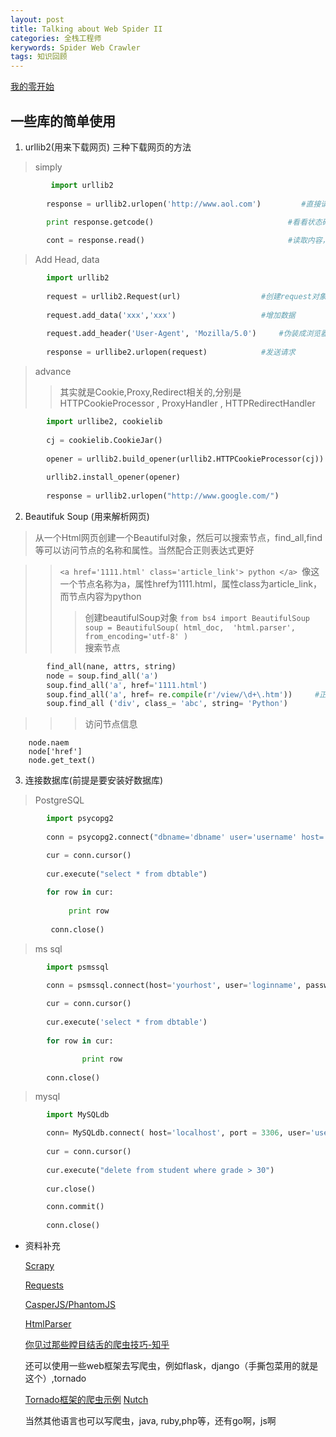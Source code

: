 ```yaml
---
layout: post
title: Talking about Web Spider II
categories: 全栈工程师
kerywords: Spider Web Crawler
tags: 知识回顾
---
```


[我的零开始](https://iami.xyz/Python-Web-Spider-I)

## 一些库的简单使用
1. urllib2(用来下载网页)
三种下载网页的方法
> simply

```python
         import urllib2
        
        response = urllib2.urlopen('http://www.aol.com')         #直接请求
        
        print response.getcode()                              #看看状态码

        cont = response.read()                                #读取内容，可以在前面加个如果状态码有效
```
> Add Head, data

```python
        import urllib2
        
        request = urllib2.Request(url)                  #创建request对象
        
        request.add_data('xxx','xxx')                   #增加数据
        
        request.add_header('User-Agent', 'Mozilla/5.0')     #伪装成浏览器
        
        response = urllibe2.urlopen(request)            #发送请求
```
> advance
>> 其实就是Cookie,Proxy,Redirect相关的,分别是HTTPCookieProcessor , ProxyHandler , HTTPRedirectHandler 

```python
        import urllibe2, cookielib
        
        cj = cookielib.CookieJar()
        
        opener = urllib2.build_opener(urllib2.HTTPCookieProcessor(cj))
        
        urllib2.install_opener(opener)
        
        response = urllib2.urlopen("http://www.google.com/")
```
        
        
2. Beautifuk Soup (用来解析网页)
>从一个Html网页创建一个Beautiful对象，然后可以搜索节点，find_all,find等可以访问节点的名称和属性。当然配合正则表达式更好

>>```<a href='1111.html' class='article_link'> python </a> ```像这一个节点名称为a，属性href为1111.html，属性class为article_link，而节点内容为python
>>>创建beautifulSoup对象
        `from bs4 import BeautifulSoup`    
        `soup = BeautifulSoup( html_doc,  'html.parser', from_encoding='utf-8' )`      
>>>搜索节点
>>>>

```python
        find_all(nane, attrs, string)      
        node = soup.find_all('a')     
        soup.find_all('a', href='1111.html')
        soup.find_all('a', href= re.compile(r'/view/\d+\.htm'))     #正则匹配 
        soup.find_all ('div', class_= 'abc', string= 'Python')
```

>>>访问节点信息
>>>>
        node.naem
        node['href']
        node.get_text()
        
        
3. 连接数据库(前提是要安装好数据库)
>PostgreSQL

```python
        import psycopg2  
        
        conn = psycopg2.connect("dbname='dbname' user='username' host='localhost' password='password'")  

        cur = conn.cursor()  
        
        cur.execute("select * from dbtable")  
        
        for row in cur:  
        
             print row 
        
         conn.close() 
```

>ms sql

```python
        import psmssql  

        conn = psmssql.connect(host='yourhost', user='loginname', password='password', database='dbname', charset='utf8')  
        
        cur = conn.cursor()  
        
        cur.execute('select * from dbtable')  
        
        for row in cur:  

                print row 
        
        conn.close() 
```

>mysql

```python
        import MySQLdb

        conn= MySQLdb.connect( host='localhost', port = 3306, user='username', passwd='password', db ='dbname',)
        
        cur = conn.cursor()
        
        cur.execute("delete from student where grade > 30")
        
        cur.close()

        conn.commit()
        
        conn.close()
```
        
+ 资料补充

    [Scrapy](http://scrapy.org/)

    [Requests](http://www.python-requests.org/)

    [CasperJS/PhantomJS](http://casperjs.org)
    
    [HtmlParser](https://docs.python.org/3/library/html.parser.html)
    
    [你见过那些瞠目结舌的爬虫技巧-知乎](http://www.zhihu.com/question/38192299)
    
    还可以使用一些web框架去写爬虫，例如flask，django（手撕包菜用的就是这个）,tornado
    
    [Tornado框架的爬虫示例](http://www.tornadoweb.org/en/stable/guide/queues.html)
    [Nutch](http://nutch.apache.org/)
    
    当然其他语言也可以写爬虫，java, ruby,php等，还有go啊，js啊
        
